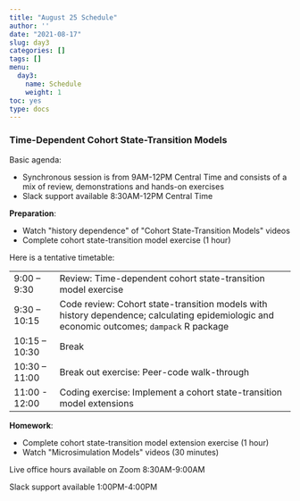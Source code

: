 ```yaml
---
title: "August 25 Schedule"
author: ''
date: "2021-08-17"
slug: day3
categories: []
tags: []
menu:
  day3:
    name: Schedule
    weight: 1
toc: yes
type: docs
---
```


### Time-Dependent Cohort State-Transition Models

Basic agenda:

- Synchronous session is from 9AM-12PM Central Time and consists of a mix of review, demonstrations and hands-on exercises
- Slack support available 8:30AM-12PM Central Time

**Preparation**:

- Watch "history dependence" of "Cohort State-Transition Models" videos
- Complete cohort state-transition model exercise (1 hour)

Here is a tentative timetable:

|                            |            |
|--------------------------------------------|:------------------|
| 9:00 – 9:30  | Review: Time-dependent cohort state-transition model exercise |
| 9:30 – 10:15 | Code review: Cohort state-transition models with history dependence; calculating epidemiologic and economic outcomes; `dampack` R package |
| 10:15 – 10:30 | Break |
| 10:30 – 11:00 | Break out exercise: Peer-code walk-through  |
| 11:00 - 12:00 | Coding exercise: Implement a cohort state-transition model extensions |

**Homework**:

- Complete cohort state-transition model extension exercise (1 hour)
- Watch "Microsimulation Models" videos (30 minutes)

Live office hours available on Zoom 8:30AM-9:00AM

Slack support available 1:00PM-4:00PM



 
